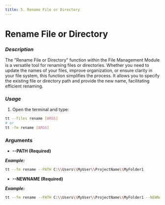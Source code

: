```yaml
---
title: 5. Rename File or Directory
---
```


# Rename File or Directory

### **_Description_**

The "Rename File or Directory" function within the File Management Module is a versatile tool for renaming files or directories. Whether you need to update the names of your files, improve organization, or ensure clarity in your file system, this function simplifies the process. It allows you to specify the existing file or directory path and provide the new name, facilitating efficient renaming.

### **_Usage_**

1. Open the terminal and type:

```bash
tt --files rename [ARGS]
# or
tt -fm rename [ARGS]
```

### ****Arguments****

- **--PATH (Required)**

**_Example:_**

```bash
tt --fm rename --PATH C:\\Users\\MyUser\\ProjectName\\MyFolder1
```

- **--NEWNAME (Required)**

**_Example:_**

```bash
tt --fm rename --PATH C:\\Users\\MyUser\\ProjectName\\MyFolder1 --NEWNAME C:\\Users\\MyUser\\ProjectName\\MyFolder2
```
